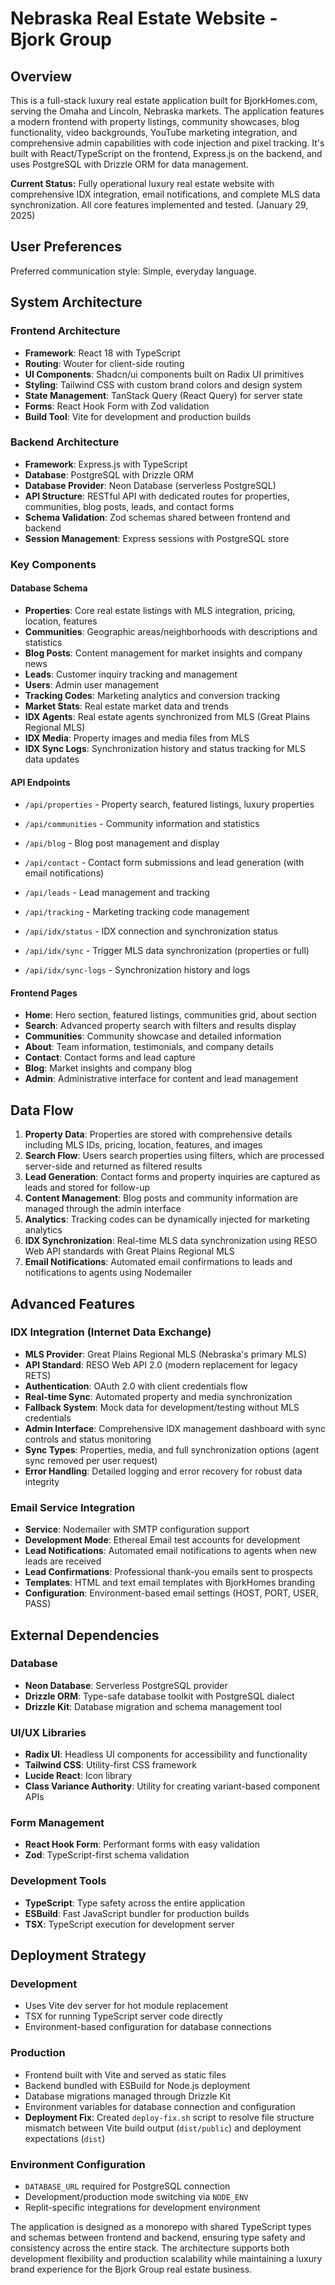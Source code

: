 # Nebraska Real Estate Website - Bjork Group

## Overview

This is a full-stack luxury real estate application built for BjorkHomes.com, serving the Omaha and Lincoln, Nebraska markets. The application features a modern frontend with property listings, community showcases, blog functionality, video backgrounds, YouTube marketing integration, and comprehensive admin capabilities with code injection and pixel tracking. It's built with React/TypeScript on the frontend, Express.js on the backend, and uses PostgreSQL with Drizzle ORM for data management.

**Current Status:** Fully operational luxury real estate website with comprehensive IDX integration, email notifications, and complete MLS data synchronization. All core features implemented and tested. (January 29, 2025)

## User Preferences

Preferred communication style: Simple, everyday language.

## System Architecture

### Frontend Architecture
- **Framework**: React 18 with TypeScript
- **Routing**: Wouter for client-side routing
- **UI Components**: Shadcn/ui components built on Radix UI primitives
- **Styling**: Tailwind CSS with custom brand colors and design system
- **State Management**: TanStack Query (React Query) for server state
- **Forms**: React Hook Form with Zod validation
- **Build Tool**: Vite for development and production builds

### Backend Architecture
- **Framework**: Express.js with TypeScript
- **Database**: PostgreSQL with Drizzle ORM
- **Database Provider**: Neon Database (serverless PostgreSQL)
- **API Structure**: RESTful API with dedicated routes for properties, communities, blog posts, leads, and contact forms
- **Schema Validation**: Zod schemas shared between frontend and backend
- **Session Management**: Express sessions with PostgreSQL store

### Key Components

#### Database Schema
- **Properties**: Core real estate listings with MLS integration, pricing, location, features
- **Communities**: Geographic areas/neighborhoods with descriptions and statistics
- **Blog Posts**: Content management for market insights and company news
- **Leads**: Customer inquiry tracking and management
- **Users**: Admin user management
- **Tracking Codes**: Marketing analytics and conversion tracking
- **Market Stats**: Real estate market data and trends
- **IDX Agents**: Real estate agents synchronized from MLS (Great Plains Regional MLS)
- **IDX Media**: Property images and media files from MLS
- **IDX Sync Logs**: Synchronization history and status tracking for MLS data updates

#### API Endpoints
- `/api/properties` - Property search, featured listings, luxury properties
- `/api/communities` - Community information and statistics
- `/api/blog` - Blog post management and display
- `/api/contact` - Contact form submissions and lead generation (with email notifications)
- `/api/leads` - Lead management and tracking
- `/api/tracking` - Marketing tracking code management
- `/api/idx/status` - IDX connection and synchronization status
- `/api/idx/sync` - Trigger MLS data synchronization (properties or full)

- `/api/idx/sync-logs` - Synchronization history and logs

#### Frontend Pages
- **Home**: Hero section, featured listings, communities grid, about section
- **Search**: Advanced property search with filters and results display
- **Communities**: Community showcase and detailed information
- **About**: Team information, testimonials, and company details
- **Contact**: Contact forms and lead capture
- **Blog**: Market insights and company blog
- **Admin**: Administrative interface for content and lead management

## Data Flow

1. **Property Data**: Properties are stored with comprehensive details including MLS IDs, pricing, location, features, and images
2. **Search Flow**: Users search properties using filters, which are processed server-side and returned as filtered results
3. **Lead Generation**: Contact forms and property inquiries are captured as leads and stored for follow-up
4. **Content Management**: Blog posts and community information are managed through the admin interface
5. **Analytics**: Tracking codes can be dynamically injected for marketing analytics
6. **IDX Synchronization**: Real-time MLS data synchronization using RESO Web API standards with Great Plains Regional MLS
7. **Email Notifications**: Automated email confirmations to leads and notifications to agents using Nodemailer

## Advanced Features

### IDX Integration (Internet Data Exchange)
- **MLS Provider**: Great Plains Regional MLS (Nebraska's primary MLS)
- **API Standard**: RESO Web API 2.0 (modern replacement for legacy RETS)
- **Authentication**: OAuth 2.0 with client credentials flow
- **Real-time Sync**: Automated property and media synchronization
- **Fallback System**: Mock data for development/testing without MLS credentials
- **Admin Interface**: Comprehensive IDX management dashboard with sync controls and status monitoring
- **Sync Types**: Properties, media, and full synchronization options (agent sync removed per user request)
- **Error Handling**: Detailed logging and error recovery for robust data integrity

### Email Service Integration
- **Service**: Nodemailer with SMTP configuration support
- **Development Mode**: Ethereal Email test accounts for development
- **Lead Notifications**: Automated email notifications to agents when new leads are received
- **Lead Confirmations**: Professional thank-you emails sent to prospects
- **Templates**: HTML and text email templates with BjorkHomes branding
- **Configuration**: Environment-based email settings (HOST, PORT, USER, PASS)

## External Dependencies

### Database
- **Neon Database**: Serverless PostgreSQL provider
- **Drizzle ORM**: Type-safe database toolkit with PostgreSQL dialect
- **Drizzle Kit**: Database migration and schema management tool

### UI/UX Libraries
- **Radix UI**: Headless UI components for accessibility and functionality
- **Tailwind CSS**: Utility-first CSS framework
- **Lucide React**: Icon library
- **Class Variance Authority**: Utility for creating variant-based component APIs

### Form Management
- **React Hook Form**: Performant forms with easy validation
- **Zod**: TypeScript-first schema validation

### Development Tools
- **TypeScript**: Type safety across the entire application
- **ESBuild**: Fast JavaScript bundler for production builds
- **TSX**: TypeScript execution for development server

## Deployment Strategy

### Development
- Uses Vite dev server for hot module replacement
- TSX for running TypeScript server code directly
- Environment-based configuration for database connections

### Production
- Frontend built with Vite and served as static files
- Backend bundled with ESBuild for Node.js deployment
- Database migrations managed through Drizzle Kit
- Environment variables for database connection and configuration
- **Deployment Fix**: Created `deploy-fix.sh` script to resolve file structure mismatch between Vite build output (`dist/public`) and deployment expectations (`dist`)

### Environment Configuration
- `DATABASE_URL` required for PostgreSQL connection
- Development/production mode switching via `NODE_ENV`
- Replit-specific integrations for development environment

The application is designed as a monorepo with shared TypeScript types and schemas between frontend and backend, ensuring type safety and consistency across the entire stack. The architecture supports both development flexibility and production scalability while maintaining a luxury brand experience for the Bjork Group real estate business.